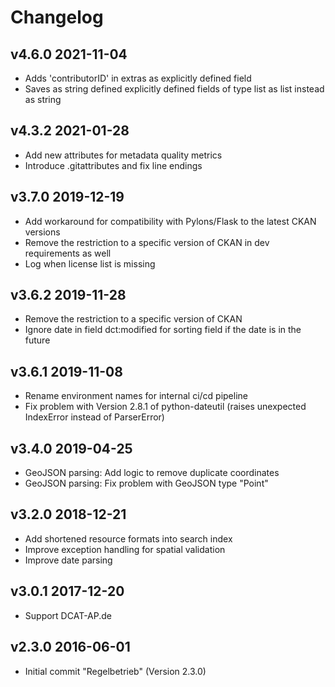# Changelog

## v4.6.0 2021-11-04

* Adds 'contributorID' in extras as explicitly defined field
* Saves as string defined explicitly defined fields of type list as list instead as string

## v4.3.2 2021-01-28

* Add new attributes for metadata quality metrics
* Introduce .gitattributes and fix line endings

## v3.7.0 2019-12-19

* Add workaround for compatibility with Pylons/Flask to the latest CKAN versions
* Remove the restriction to a specific version of CKAN in dev requirements as well
* Log when license list is missing

## v3.6.2 2019-11-28

* Remove the restriction to a specific version of CKAN
* Ignore date in field dct:modified for sorting field if the date is in the future

## v3.6.1 2019-11-08

* Rename environment names for internal ci/cd pipeline
* Fix problem with Version 2.8.1 of python-dateutil (raises unexpected IndexError instead of ParserError)

## v3.4.0 2019-04-25

* GeoJSON parsing: Add logic to remove duplicate coordinates
* GeoJSON parsing: Fix problem with GeoJSON type "Point"

## v3.2.0 2018-12-21

* Add shortened resource formats into search index
* Improve exception handling for spatial validation
* Improve date parsing

## v3.0.1 2017-12-20

* Support DCAT-AP.de

## v2.3.0 2016-06-01

* Initial commit "Regelbetrieb" (Version 2.3.0)

